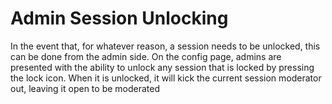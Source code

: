 # Admin Session Unlocking
In the event that, for whatever reason, a session needs to be unlocked, this can be done from the admin side. On the config page, admins are presented with the ability to unlock any session that is locked by pressing the lock icon. When it is unlocked, it will kick the current session moderator out, leaving it open to be moderated 